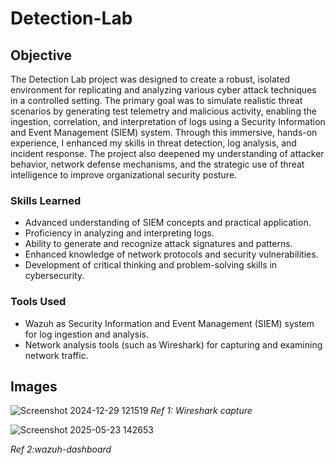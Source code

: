 # Detection-Lab

## Objective

The Detection Lab project was designed to create a robust, isolated environment for replicating and analyzing various cyber attack techniques in a controlled setting. The primary goal was to simulate realistic threat scenarios by generating test telemetry and malicious activity, enabling the ingestion, correlation, and interpretation of logs using a Security Information and Event Management (SIEM) system. Through this immersive, hands-on experience, I enhanced my skills in threat detection, log analysis, and incident response. The project also deepened my understanding of attacker behavior, network defense mechanisms, and the strategic use of threat intelligence to improve organizational security posture.

### Skills Learned

- Advanced understanding of SIEM concepts and practical application.
- Proficiency in analyzing and interpreting logs.
- Ability to generate and recognize attack signatures and patterns.
- Enhanced knowledge of network protocols and security vulnerabilities.
- Development of critical thinking and problem-solving skills in cybersecurity.

### Tools Used

- Wazuh as Security Information and Event Management (SIEM) system for log ingestion and analysis.
- Network analysis tools (such as Wireshark) for capturing and examining network traffic.

## Images

![Screenshot 2024-12-29 121519](https://github.com/user-attachments/assets/6e082588-e0f6-4965-b7df-e687608723d7)
*Ref 1: Wireshark capture*

![Screenshot 2025-05-23 142653](https://github.com/user-attachments/assets/9f166669-dd74-4140-a4ec-d8249501b1e4)

*Ref 2:wazuh-dashboard*
